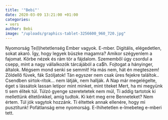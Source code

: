 ```yaml
---
title: '"Bebi"'
date: 2020-03-09 13:21:00 +01:00
categories:
- vers
author: Bebi
image: "/uploads/graphics-tablet-3256600_960_720.jpg"
---
```


Nyomorság
Te(l)hetetlenség
Ember vagyok. E-mber.
Digitális, elégedetlen, sokat akaró.
Így, hogy legyek büszke magamra?
Amikor szégyenlem a fajomat.
Körbe nézek és rám tör a fájdalom.
Szememből úgy csordul a csepp, mint a
nagy vállalkozók tárcájából a ca$h.
Fojtogat a hányinger, általok.
Mégsem mond senki se semmit!
Ha más nem, hát én megteszem!
Zöldellő füvek, fák
Szóljatok!
Tán egyszer nem csak üres fejekre találtok..
Csendben sírtok-rítok…
nem látják, nem hallják.
A Nap már megelégelte, éget
s lássátok lassan letipor mint minket, 
mint titeket
Mert, ha mi megyünk ti sem élitek túl.
Túlzó gyenge szeretetetek nem múl,
Ti addig tartotok ki mellettünk éltetőnkkel,
amíg tudtok.
Ki kért meg erre Benneteket?
Nem értem.
Túl jók vagytok hozzánk.
Ti éltettek annak ellenére, hogy mi
pusztítunk!
Pofátlanság eme nyomorság.
E-lhihetetlen e-lmebeteg e-mberi tett.
